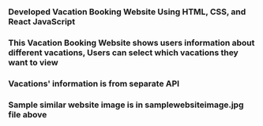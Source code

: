 ### Developed Vacation Booking Website Using HTML, CSS, and React JavaScript ###
### This Vacation Booking Website shows users information about different vacations, Users can select which vacations they want to view ###
### Vacations' information is from separate API ###
### Sample similar website image is in samplewebsiteimage.jpg file above ###

